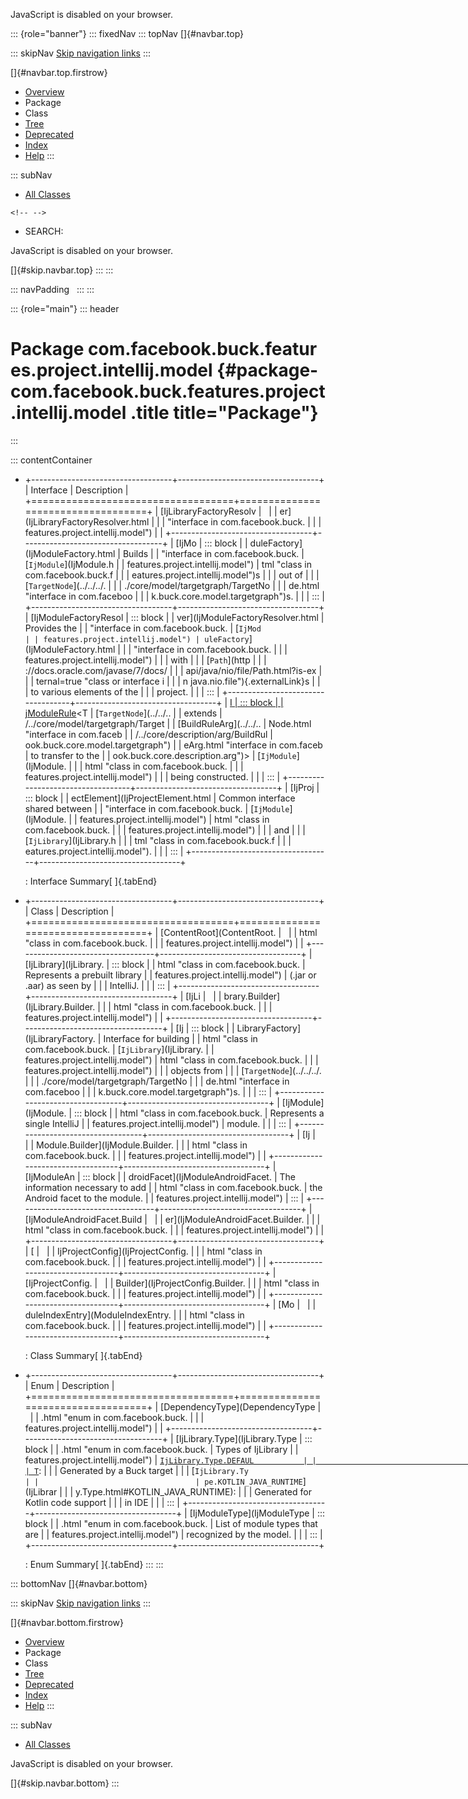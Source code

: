 <div>

JavaScript is disabled on your browser.

</div>

::: {role="banner"}
::: fixedNav
::: topNav
[]{#navbar.top}

::: skipNav
[Skip navigation links](#skip.navbar.top "Skip navigation links")
:::

[]{#navbar.top.firstrow}

-   [Overview](../../../../../../../index.html)
-   Package
-   Class
-   [Tree](package-tree.html)
-   [Deprecated](../../../../../../../deprecated-list.html)
-   [Index](../../../../../../../index-all.html)
-   [Help](../../../../../../../help-doc.html)
:::

::: subNav
-   [All Classes](../../../../../../../allclasses.html)

```{=html}
<!-- -->
```
-   SEARCH:

<div>

<div>

JavaScript is disabled on your browser.

</div>

</div>

[]{#skip.navbar.top}
:::
:::

::: navPadding
 
:::
:::

::: {role="main"}
::: header
# Package com.facebook.buck.features.project.intellij.model {#package-com.facebook.buck.features.project.intellij.model .title title="Package"}
:::

::: contentContainer
-   +-----------------------------------+-----------------------------------+
    | Interface                         | Description                       |
    +===================================+===================================+
    | [IjLibraryFactoryResolv           |                                   |
    | er](IjLibraryFactoryResolver.html |                                   |
    |  "interface in com.facebook.buck. |                                   |
    | features.project.intellij.model") |                                   |
    +-----------------------------------+-----------------------------------+
    | [IjMo                             | ::: block                         |
    | duleFactory](IjModuleFactory.html | Builds                            |
    |  "interface in com.facebook.buck. | [`IjModule`](IjModule.h           |
    | features.project.intellij.model") | tml "class in com.facebook.buck.f |
    |                                   | eatures.project.intellij.model")s |
    |                                   | out of                            |
    |                                   | [`TargetNode`](../../../.         |
    |                                   | ./core/model/targetgraph/TargetNo |
    |                                   | de.html "interface in com.faceboo |
    |                                   | k.buck.core.model.targetgraph")s. |
    |                                   | :::                               |
    +-----------------------------------+-----------------------------------+
    | [IjModuleFactoryResol             | ::: block                         |
    | ver](IjModuleFactoryResolver.html | Provides the                      |
    |  "interface in com.facebook.buck. | [`IjMod                           |
    | features.project.intellij.model") | uleFactory`](IjModuleFactory.html |
    |                                   |  "interface in com.facebook.buck. |
    |                                   | features.project.intellij.model") |
    |                                   | with                              |
    |                                   | [`Path`](http                     |
    |                                   | ://docs.oracle.com/javase/7/docs/ |
    |                                   | api/java/nio/file/Path.html?is-ex |
    |                                   | ternal=true "class or interface i |
    |                                   | n java.nio.file"){.externalLink}s |
    |                                   | to various elements of the        |
    |                                   | project.                          |
    |                                   | :::                               |
    +-----------------------------------+-----------------------------------+
    | [I                                | ::: block                         |
    | jModuleRule](IjModuleRule.html "i | Rule describing which aspects of  |
    | nterface in com.facebook.buck.fea | the supplied                      |
    | tures.project.intellij.model")\<T | [`TargetNode`](../../..           |
    | extends                           | /../core/model/targetgraph/Target |
    | [BuildRuleArg](../../..           | Node.html "interface in com.faceb |
    | /../core/description/arg/BuildRul | ook.buck.core.model.targetgraph") |
    | eArg.html "interface in com.faceb | to transfer to the                |
    | ook.buck.core.description.arg")\> | [`IjModule`](IjModule.            |
    |                                   | html "class in com.facebook.buck. |
    |                                   | features.project.intellij.model") |
    |                                   | being constructed.                |
    |                                   | :::                               |
    +-----------------------------------+-----------------------------------+
    | [IjProj                           | ::: block                         |
    | ectElement](IjProjectElement.html | Common interface shared between   |
    |  "interface in com.facebook.buck. | [`IjModule`](IjModule.            |
    | features.project.intellij.model") | html "class in com.facebook.buck. |
    |                                   | features.project.intellij.model") |
    |                                   | and                               |
    |                                   | [`IjLibrary`](IjLibrary.h         |
    |                                   | tml "class in com.facebook.buck.f |
    |                                   | eatures.project.intellij.model"). |
    |                                   | :::                               |
    +-----------------------------------+-----------------------------------+

    : Interface Summary[ ]{.tabEnd}

-   +-----------------------------------+-----------------------------------+
    | Class                             | Description                       |
    +===================================+===================================+
    | [ContentRoot](ContentRoot.        |                                   |
    | html "class in com.facebook.buck. |                                   |
    | features.project.intellij.model") |                                   |
    +-----------------------------------+-----------------------------------+
    | [IjLibrary](IjLibrary.            | ::: block                         |
    | html "class in com.facebook.buck. | Represents a prebuilt library     |
    | features.project.intellij.model") | (.jar or .aar) as seen by         |
    |                                   | IntelliJ.                         |
    |                                   | :::                               |
    +-----------------------------------+-----------------------------------+
    | [IjLi                             |                                   |
    | brary.Builder](IjLibrary.Builder. |                                   |
    | html "class in com.facebook.buck. |                                   |
    | features.project.intellij.model") |                                   |
    +-----------------------------------+-----------------------------------+
    | [Ij                               | ::: block                         |
    | LibraryFactory](IjLibraryFactory. | Interface for building            |
    | html "class in com.facebook.buck. | [`IjLibrary`](IjLibrary.          |
    | features.project.intellij.model") | html "class in com.facebook.buck. |
    |                                   | features.project.intellij.model") |
    |                                   | objects from                      |
    |                                   | [`TargetNode`](../../../.         |
    |                                   | ./core/model/targetgraph/TargetNo |
    |                                   | de.html "interface in com.faceboo |
    |                                   | k.buck.core.model.targetgraph")s. |
    |                                   | :::                               |
    +-----------------------------------+-----------------------------------+
    | [IjModule](IjModule.              | ::: block                         |
    | html "class in com.facebook.buck. | Represents a single IntelliJ      |
    | features.project.intellij.model") | module.                           |
    |                                   | :::                               |
    +-----------------------------------+-----------------------------------+
    | [Ij                               |                                   |
    | Module.Builder](IjModule.Builder. |                                   |
    | html "class in com.facebook.buck. |                                   |
    | features.project.intellij.model") |                                   |
    +-----------------------------------+-----------------------------------+
    | [IjModuleAn                       | ::: block                         |
    | droidFacet](IjModuleAndroidFacet. | The information necessary to add  |
    | html "class in com.facebook.buck. | the Android facet to the module.  |
    | features.project.intellij.model") | :::                               |
    +-----------------------------------+-----------------------------------+
    | [IjModuleAndroidFacet.Build       |                                   |
    | er](IjModuleAndroidFacet.Builder. |                                   |
    | html "class in com.facebook.buck. |                                   |
    | features.project.intellij.model") |                                   |
    +-----------------------------------+-----------------------------------+
    | [                                 |                                   |
    | IjProjectConfig](IjProjectConfig. |                                   |
    | html "class in com.facebook.buck. |                                   |
    | features.project.intellij.model") |                                   |
    +-----------------------------------+-----------------------------------+
    | [IjProjectConfig.                 |                                   |
    | Builder](IjProjectConfig.Builder. |                                   |
    | html "class in com.facebook.buck. |                                   |
    | features.project.intellij.model") |                                   |
    +-----------------------------------+-----------------------------------+
    | [Mo                               |                                   |
    | duleIndexEntry](ModuleIndexEntry. |                                   |
    | html "class in com.facebook.buck. |                                   |
    | features.project.intellij.model") |                                   |
    +-----------------------------------+-----------------------------------+

    : Class Summary[ ]{.tabEnd}

-   +-----------------------------------+-----------------------------------+
    | Enum                              | Description                       |
    +===================================+===================================+
    | [DependencyType](DependencyType   |                                   |
    | .html "enum in com.facebook.buck. |                                   |
    | features.project.intellij.model") |                                   |
    +-----------------------------------+-----------------------------------+
    | [IjLibrary.Type](IjLibrary.Type   | ::: block                         |
    | .html "enum in com.facebook.buck. | Types of IjLibrary                |
    | features.project.intellij.model") | [`IjLibrary.Type.DEFAUL           |
    |                                   | T`](IjLibrary.Type.html#DEFAULT): |
    |                                   | Generated by a Buck target        |
    |                                   | [`IjLibrary.Ty                    |
    |                                   | pe.KOTLIN_JAVA_RUNTIME`](IjLibrar |
    |                                   | y.Type.html#KOTLIN_JAVA_RUNTIME): |
    |                                   | Generated for Kotlin code support |
    |                                   | in IDE                            |
    |                                   | :::                               |
    +-----------------------------------+-----------------------------------+
    | [IjModuleType](IjModuleType       | ::: block                         |
    | .html "enum in com.facebook.buck. | List of module types that are     |
    | features.project.intellij.model") | recognized by the model.          |
    |                                   | :::                               |
    +-----------------------------------+-----------------------------------+

    : Enum Summary[ ]{.tabEnd}
:::
:::

::: bottomNav
[]{#navbar.bottom}

::: skipNav
[Skip navigation links](#skip.navbar.bottom "Skip navigation links")
:::

[]{#navbar.bottom.firstrow}

-   [Overview](../../../../../../../index.html)
-   Package
-   Class
-   [Tree](package-tree.html)
-   [Deprecated](../../../../../../../deprecated-list.html)
-   [Index](../../../../../../../index-all.html)
-   [Help](../../../../../../../help-doc.html)
:::

::: subNav
-   [All Classes](../../../../../../../allclasses.html)

<div>

<div>

JavaScript is disabled on your browser.

</div>

</div>

[]{#skip.navbar.bottom}
:::
